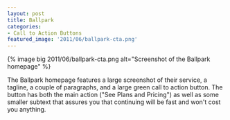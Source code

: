 ```yaml
---
layout: post
title: Ballpark
categories:
- Call to Action Buttons
featured_image: '2011/06/ballpark-cta.png'
---
```

{% image big 2011/06/ballpark-cta.png alt="Screenshot of the Ballpark homepage" %}

The Ballpark homepage features a large screenshot of their service, a tagline, a couple of paragraphs, and a large green call to action button. The button has both the main action ("See Plans and Pricing") as well as some smaller subtext that assures you that continuing will be fast and won't cost you anything.